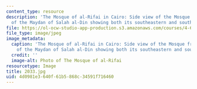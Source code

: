 ```yaml
---
content_type: resource
description: 'The Mosque of al-Rifai in Cairo: Side view of the Mosque from the center
  of the Maydan of Salah al-Din showing both its southeastern and southwestern facades.'
file: https://ol-ocw-studio-app-production.s3.amazonaws.com/courses/4-614-religious-architecture-and-islamic-cultures-fall-2002/4d0981e3640f61b5868c34591f716460_2033.jpg
file_type: image/jpeg
image_metadata:
  caption: 'The Mosque of al-Rifai in Cairo: Side view of the Mosque from the center
    of the Maydan of Salah al-Din showing both its southeastern and southwestern facades.'
  credit: ''
  image-alt: Photo of The Mosque of al-Rifai
resourcetype: Image
title: 2033.jpg
uid: 4d0981e3-640f-61b5-868c-34591f716460
---
```

